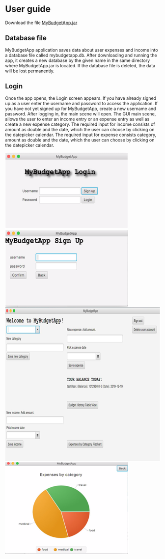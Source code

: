 # User guide


Download the file [MyBudgetApp.jar](https://github.com/sainioan/gitRep/releases)

## Database file

MyBudgetApp application saves data about user expenses and income into a database file called mybudgetapp.db. After downloading and running the app, it creates a new database by the given name in the same directory where MyBudgetApp.jar is located. If the database file is deleted, the data will be lost permanently.

## Login

Once the app opens, the Login screen appears. If you have already signed up as a user enter the username and password to access the application. If you have not yet signed up for MyBudgetApp, create a new username and password. 
After logging in, the main scene will open. The GUI main scene, allows the user to enter an income entry or an expense entry as well as create a new expense category. The required input for income consists of amount as double and the date, which the user can choose by clicking on the datepicker calendar. The required input for expense consists category, amount as double and the date, which the user can choose by clicking on the datepicker calendar.


<img src="https://github.com/sainioan/gitRep/blob/master/pictures/MyBudgetAppLogin.png"  width="400" height="250">
<img src="https://github.com/sainioan/gitRep/blob/master/pictures/MyBudgetApp_Sign_up.png" width="400" height="250">
<img src="https://github.com/sainioan/gitRep/blob/master/pictures/MyBudgetAppScene.png" width="700" height="500">
<img src="https://github.com/sainioan/gitRep/blob/master/pictures/MyBudgetAppPieChartScene.png" width="400" height="300">
	
